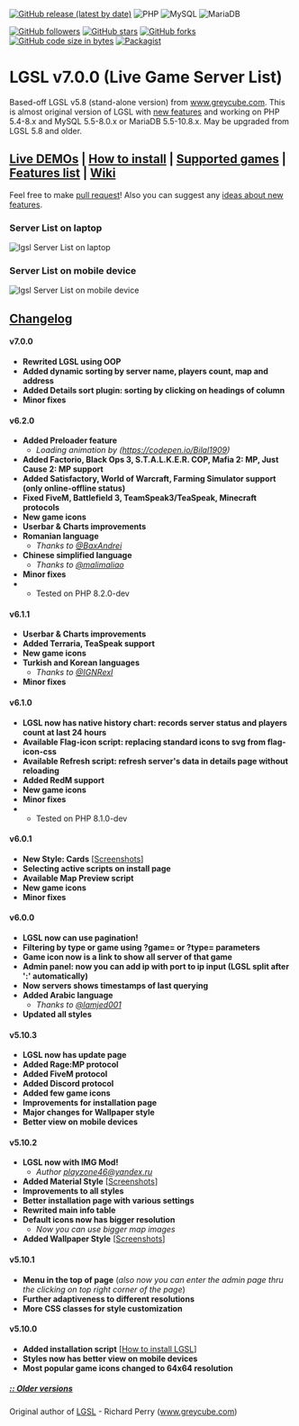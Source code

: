 [![GitHub release (latest by date)](https://img.shields.io/github/v/release/tltneon/lgsl?color=green&style=for-the-badge)](https://github.com/tltneon/lgsl/releases)
![PHP](https://img.shields.io/badge/PHP-5.4--8.2.0dev-brightgreen?style=for-the-badge&logo=php)
![MySQL](https://img.shields.io/badge/MySQL-5.5--8.0.x-brightgreen?style=for-the-badge&logo=mysql)
![MariaDB](https://img.shields.io/badge/MariaDB-5.5--10.8.x-brightgreen?style=for-the-badge&logo=mariadb)

[![GitHub followers](https://img.shields.io/github/followers/tltneon?style=for-the-badge)](https://github.com/tltneon?tab=followers)
[![GitHub stars](https://img.shields.io/github/stars/tltneon/lgsl?style=for-the-badge)](https://github.com/tltneon/lgsl/stargazers)
[![GitHub forks](https://img.shields.io/github/forks/tltneon/lgsl?style=for-the-badge)](https://github.com/tltneon/lgsl/fork)
[![GitHub code size in bytes](https://img.shields.io/github/languages/code-size/tltneon/lgsl?style=for-the-badge)](https://github.com/tltneon/lgsl/archive/master.zip)
[![Packagist](https://img.shields.io/packagist/l/tltneon/lgsl?style=for-the-badge)](https://github.com/tltneon/lgsl/blob/master/LICENSE)
# LGSL v7.0.0 (Live Game Server List)
Based-off LGSL v5.8 (stand-alone version) from www.greycube.com. This is almost original version of LGSL with [new features](https://github.com/tltneon/lgsl#changelog) and working on PHP 5.4-8.x and MySQL 5.5-8.0.x or MariaDB 5.5-10.8.x. May be upgraded from LGSL 5.8 and older.

## [Live DEMOs](https://github.com/tltneon/lgsl/wiki/Who-uses-LGSL) | [How to install]( https://github.com/tltneon/lgsl/wiki/How-to-install-LGSL) | [Supported games](https://github.com/tltneon/lgsl/wiki/Supported-Games,-Query-protocols,-Default-ports) | [Features list](https://github.com/tltneon/lgsl/wiki/features) | [Wiki](https://github.com/tltneon/lgsl/wiki) 

Feel free to make [pull request](https://github.com/tltneon/lgsl)! Also you can suggest any [ideas about new features](https://github.com/tltneon/lgsl/issues).

### Server List on laptop
![lgsl Server List on laptop](https://i.imgur.com/oU2x9Y5.png)
### Server List on mobile device
![lgsl Server List on mobile device](https://i.imgur.com/oui8Nya.png)

## [Changelog](https://github.com/tltneon/lgsl/wiki/Changelog)
#### v7.0.0
- **Rewrited LGSL using OOP**
- **Added dynamic sorting by server name, players count, map and address**
- **Added Details sort plugin: sorting by clicking on headings of column**
- **Minor fixes**
#### v6.2.0
- **Added Preloader feature**
	- *Loading animation by (https://codepen.io/Bilal1909)*
- **Added Factorio, Black Ops 3, S.T.A.L.K.E.R. COP, Mafia 2: MP, Just Cause 2: MP support**
- **Added Satisfactory, World of Warcraft, Farming Simulator support (only online-offline status)**
- **Fixed FiveM, Battlefield 3, TeamSpeak3/TeaSpeak, Minecraft protocols**
- **New game icons**
- **Userbar & Charts improvements**
- **Romanian language**
	- *Thanks to [@BaxAndrei](https://github.com/BaxAndrei)*
- **Chinese simplified language**
	- *Thanks to [@malimaliao](https://github.com/malimaliao)*
- **Minor fixes**
- * Tested on PHP 8.2.0-dev
#### v6.1.1
- **Userbar & Charts improvements**
- **Added Terraria, TeaSpeak support**
- **New game icons**
- **Turkish and Korean languages**
	- *Thanks to [@IGNRexI](https://github.com/IGNRexI)*
- **Minor fixes**
#### v6.1.0
- **LGSL now has native history chart: records server status and players count at last 24 hours**
- **Available Flag-icon script: replacing standard icons to svg from flag-icon-css**
- **Available Refresh script: refresh server's data in details page without reloading**
- **Added RedM support**
- **New game icons**
- **Minor fixes**
- * Tested on PHP 8.1.0-dev
#### v6.0.1
- **New Style: Cards** [[Screenshots](https://github.com/tltneon/lgsl/wiki/Styles#cards-style)]
- **Selecting active scripts on install page**
- **Available Map Preview script**
- **New game icons**
- **Minor fixes**
#### v6.0.0
- **LGSL now can use pagination!**
- **Filtering by type or game using ?game= or ?type= parameters**
- **Game icon now is a link to show all server of that game**
- **Admin panel: now you can add ip with port to ip input (LGSL split after ':' automatically)**
- **Now servers shows timestamps of last querying**
- **Added Arabic language**
	- *Thanks to [@lamjed001](https://github.com/lamjed001)*
- **Updated all styles**
#### v5.10.3
- **LGSL now has update page**
- **Added Rage:MP protocol**
- **Added FiveM protocol**
- **Added Discord protocol**
- **Added few game icons**
- **Improvements for installation page**
- **Major changes for Wallpaper style**
- **Better view on mobile devices**
#### v5.10.2
- **LGSL now with IMG Mod!**
	- *Author playzone46@yandex.ru*
- **Added Material Style** [[Screenshots](https://github.com/tltneon/lgsl/wiki/Styles#material-design-style)]
- **Improvements to all styles**
- **Better installation page with various settings**
- **Rewrited main info table**
- **Default icons now has bigger resolution**
	- *Now you can use bigger map images*
- **Added Wallpaper Style** [[Screenshots](https://github.com/tltneon/lgsl/wiki/Styles#wallpaper-style)]
#### v5.10.1
- **Menu in the top of page** (_also now you can enter the admin page thru the clicking on top right corner of the page_)
- **Further adaptiveness to different resolutions**
- **More CSS classes for style customization**
#### v5.10.0
- **Added installation script** [[How to install LGSL](https://github.com/tltneon/lgsl/wiki/How-to-install-LGSL)]
- **Styles now has better view on mobile devices**
- **Most popular game icons changed to 64x64 resolution**

##### [:: Older versions](https://github.com/tltneon/lgsl/wiki/Changelog)

Original author of [LGSL](https://github.com/tltneon/lgsl/releases/tag/v5.8) - Richard Perry (www.greycube.com)